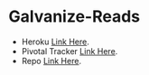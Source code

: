 # Galvanize-Reads 

* Heroku
    [Link Here](https://g19-reads-km.herokuapp.com/).
* Pivotal Tracker
    [Link Here](https://www.pivotaltracker.com/n/projects/1563581).
* Repo
    [Link Here](https://github.com/KyleJayMaxwell/galvanize-reads).